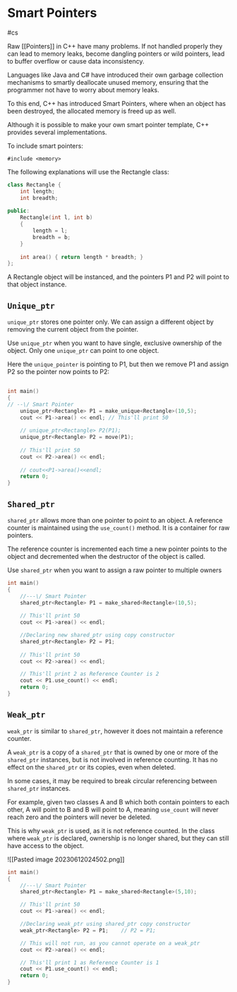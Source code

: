 # Smart Pointers
#cs 

Raw [[Pointers]] in C++ have many problems. If not handled properly they can lead to memory leaks, become dangling pointers or wild pointers, lead to buffer overflow or cause data inconsistency. 

Languages like Java and C# have introduced their own garbage collection mechanisms to smartly deallocate unused memory, ensuring that the programmer not have to worry about memory leaks.

To this end, C++ has introduced Smart Pointers, where when an object has been destroyed, the allocated memory is freed up as well.


Although it is possible to make your own smart pointer template, C++ provides several implementations.

To include smart pointers:

`#include <memory>`

The following explanations will use the Rectangle class:

```c++
class Rectangle {
    int length;
    int breadth;
 
public:
    Rectangle(int l, int b)
    {
        length = l;
        breadth = b;
    }
 
    int area() { return length * breadth; }
};
```

A Rectangle object will be instanced, and the pointers P1 and P2 will point to that object instance.
## `Unique_ptr`

`unique_ptr` stores one pointer only. We can assign a different object by removing the current object from the pointer.

Use `unique_ptr` when you want to have single, exclusive ownership of the object. Only one `unique_ptr` can point to one object.

Here  the `unique_pointer` is pointing to P1, but then we remove P1 and assign P2 so the pointer now points to P2:
```c++
 
int main()
{
// --\/ Smart Pointer
    unique_ptr<Rectangle> P1 = make_unique<Rectangle>(10,5);
    cout << P1->area() << endl; // This'll print 50
 
    // unique_ptr<Rectangle> P2(P1);
    unique_ptr<Rectangle> P2 = move(P1);
 
    // This'll print 50
    cout << P2->area() << endl;
 
    // cout<<P1->area()<<endl;
    return 0;
}
```

## `Shared_ptr`

`shared_ptr` allows more than one pointer to point to an object. A reference counter is maintained using the `use_count()` method. It is a container for raw pointers.

The reference counter is incremented each time a new pointer points to the object and decremented when the destructor of the object is called. 

Use `shared_ptr` when you want to assign a raw pointer to multiple owners



```c++
int main()
{
    //---\/ Smart Pointer
    shared_ptr<Rectangle> P1 = make_shared<Rectangle>(10,5);
    
    // This'll print 50
    cout << P1->area() << endl;

	//Declaring new shared_ptr using copy constructor
    shared_ptr<Rectangle> P2 = P1;
 
    // This'll print 50
    cout << P2->area() << endl;

    // This'll print 2 as Reference Counter is 2
    cout << P1.use_count() << endl;
    return 0;
}
```

## `Weak_ptr`

`weak_ptr` is similar to `shared_ptr`, however it does not maintain a reference counter. 

A `weak_ptr` is a copy of a `shared_ptr` that is owned by one or more of the `shared_ptr` instances, but is not involved in reference counting. It has no effect on the `shared_ptr` or its copies, even when deleted. 

In some cases, it may be required to break circular referencing between `shared_ptr` instances.

For example, given two classes A and B which both contain pointers to each other, A will point to B and B will point to A, meaning `use_count` will never reach zero and the pointers will never be deleted. 

This is why `weak_ptr` is used, as it is not reference counted. In the class where `weak_ptr` is declared, ownership is no longer shared, but they can still have access to the object.

![[Pasted image 20230612024502.png]]


```c++
int main()
{
    //---\/ Smart Pointer
    shared_ptr<Rectangle> P1 = make_shared<Rectangle>(5,10);

    // This'll print 50
    cout << P1->area() << endl;

	//Declaring weak_ptr using shared_ptr copy constructor
    weak_ptr<Rectangle> P2 = P1;    // P2 = P1;

    // This will not run, as you cannot operate on a weak_ptr
    cout << P2->area() << endl;

    // This'll print 1 as Reference Counter is 1
    cout << P1.use_count() << endl;
    return 0;
}
```